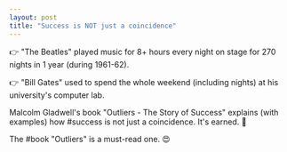 ```yaml
---
layout: post
title: "Success is NOT just a coincidence"
---
```


👉 "The Beatles" played music for 8+ hours every night on stage for 270 nights in 1 year (during 1961-62).

👉 "Bill Gates" used to spend the whole weekend (including nights) at his university's computer lab.

Malcolm Gladwell's book "Outliers - The Story of Success" explains (with examples) how #success is not just a coincidence. It's earned. 📖

The #book "Outliers" is a must-read one. 😍